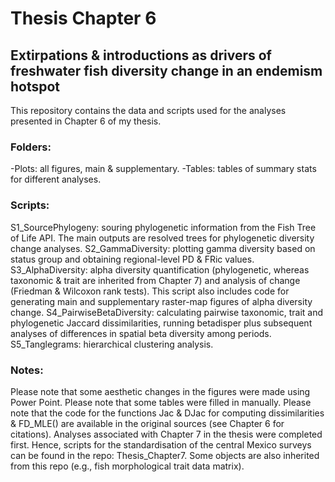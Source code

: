 # Thesis Chapter 6

## Extirpations & introductions as drivers of freshwater fish diversity change in an endemism hotspot

This repository contains the data and scripts used for the analyses presented in Chapter 6 of my thesis. 

### Folders:

-Plots: all figures, main & supplementary. 
-Tables: tables of summary stats for different analyses. 

### Scripts:
S1_SourcePhylogeny: souring phylogenetic information from the Fish Tree of Life API. The main outputs are resolved trees for phylogenetic diversity change analyses.
S2_GammaDiversity: plotting gamma diversity based on status group and obtaining regional-level PD & FRic values.
S3_AlphaDiversity: alpha diversity quantification (phylogenetic, whereas taxonomic & trait are inherited from Chapter 7) and analysis of change (Friedman & Wilcoxon rank tests). This script also includes code for generating main and supplementary raster-map figures of alpha diversity change.
S4_PairwiseBetaDiversity: calculating pairwise taxonomic, trait and phylogenetic Jaccard dissimilarities, running betadisper plus subsequent analyses of differences in spatial beta diversity among periods.
S5_Tanglegrams: hierarchical clustering analysis. 

### Notes:
Please note that some aesthetic changes in the figures were made using Power Point.
Please note that some tables were filled in manually.
Please note that the code for the functions Jac & DJac for computing dissimilarities & FD_MLE() are available in the original sources (see Chapter 6 for citations).
Analyses associated with Chapter 7 in the thesis were completed first. Hence, scripts for the standardisation of the central Mexico surveys can be found in the repo: Thesis_Chapter7. Some objects are also inherited from this repo (e.g., fish morphological trait data matrix).
